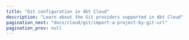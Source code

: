 ```yaml
---
title: "Git configuration in dbt Cloud"
description: "Learn about the Git providers supported in dbt Cloud"
pagination_next: "docs/cloud/git/import-a-project-by-git-url"
pagination_prev: null
---
```


<div className="grid--2-col">

<Card
    title="Import a project by git URL"
    body="Learn how to import a project by using a git URL."
    link="/docs/cloud/git/import-a-project-by-git-url"
    icon="dbt-bit"/>

<Card
    title="Connect to GitHub"
    body="Learn how to connect to GitHub."
    link="/docs/cloud/git/connect-github"
    icon="dbt-bit"/>

</div>
<br />
<div className="grid--2-col">
<Card
    title="Connect to GitLab"
    body="Learn how to connect to GitLab."
    link="/docs/cloud/git/connect-gitlab"
    icon="dbt-bit"/>

<Card
    title="Connect to Azure DevOps"
    body="Learn how to connect to Azure DevOps."
    link="/docs/cloud/git/connect-azure-devops"
    icon="dbt-bit"/>

<Card
    title="Git providers who support CI"
    body="Learn which Git providers support CI"
    link="/docs/deploy/continuous-integration#git-providers-who-support-ci"
    icon="dbt-bit"/>

</div>